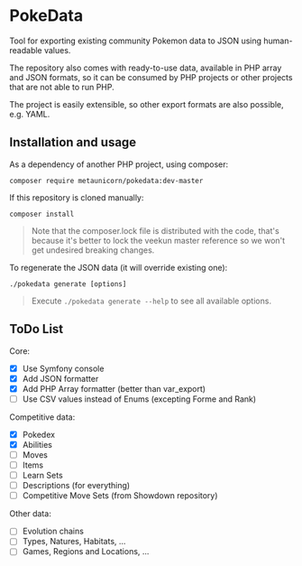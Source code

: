 #  PokeData

Tool for exporting existing community Pokemon data to JSON using human-readable values.

The repository also comes with ready-to-use data, available in PHP array and JSON formats,
so it can be consumed by PHP projects or other projects that are not able to run PHP.

The project is easily extensible, so other export formats are also possible, e.g. YAML.

Installation and usage
----------------------

As a dependency of another PHP project, using composer:

```
composer require metaunicorn/pokedata:dev-master
```


If this repository is cloned manually:

```
composer install
```

> Note that the composer.lock file is distributed with the code, that's
because it's better to lock the veekun master reference so we won't
get undesired breaking changes.


To regenerate the JSON data (it will override existing one):

```
./pokedata generate [options]
```

> Execute `./pokedata generate --help` to see all available options. 

ToDo List
---------------------
Core:
- [x] Use Symfony console
- [x] Add JSON formatter
- [x] Add PHP Array formatter (better than var_export)
- [ ] Use CSV values instead of Enums (excepting Forme and Rank)

Competitive data:
- [x] Pokedex
- [x] Abilities
- [ ] Moves
- [ ] Items
- [ ] Learn Sets
- [ ] Descriptions (for everything)
- [ ] Competitive Move Sets (from Showdown repository)

Other data:
- [ ] Evolution chains
- [ ] Types, Natures, Habitats, ...
- [ ] Games, Regions and Locations, ...

